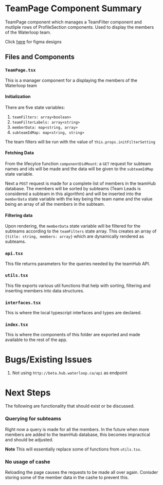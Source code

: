 # TeamPage Component Summary
TeamPage component which manages a TeamFilter component and mutliple rows of ProfileSection components. Used to display the members of the Waterloop team.

Click [here](https://www.figma.com/file/GlQTjSy81tQlV8cctdV1Ej/waterloop-website-v1-(Copy)?node-id=503%3A0) for figma designs

## Files and Components
### ```TeamPage.tsx```
This is a manager component for a displaying the members of the Waterloop team

#### Initialization
There are five state variables:
1. ```teamFilters: array<boolean>```
2. ```teamFilterLabels: array<string>```
3. ```memberData: map<string, array>```
4. ```subteamIdMap: map<string, string>```

The team filters will be run with the value of ```this.props.initFilterSetting```

#### Fetching Data
From the lifecylce function ```componentDidMount```: a ```GET``` request for subteam names and ids will be made and the data will be given to the ```subteamIdMap``` state variable.

Next a ```POST``` request is made for a complete list of members in the teamHub database. The members will be sorted by subteams (Team Leads is considered a subteam in this algorithm) and will be inserted into the ```memberData``` state variable with the key being the team name and the value being an array of all the members in the subteam.

#### Filtering data
Upon rendering, the ```memberData``` state variable will be filtered for the subteams according to the ```teamFilters``` state array. This creates an array of ```{title: string, members: array}``` which are dynamically rendered as subteams.

### ```api.tsx```
This file returns parameters for the queries needed by the teamHub API.

### ```utils.tsx```
This file exports various util functions that help with sorting, filtering and inserting members into data structures.

### ```interfaces.tsx```
This is where the local typescript interfaces and types are declared.

### ```index.tsx```
This is where the components of this folder are exported and made available to the rest of the app.

# Bugs/Existing Issues
1. Not using ```http://beta.hub.waterloop.ca/api``` as endpoint

# Next Steps
The following are functionality that should exist or be discussed.

### Querying for subteams
Right now a query is made for all the members. In the future when more members are added to the teamHub database, this becomes impractical and should be adjusted.

**Note** This will essentially replace some of functions from ```utils.tsx```.

### No usage of cashe
Reloading the page causes the requests to be made all over again. Conisder storing some of the member data in the cashe to prevent this.
